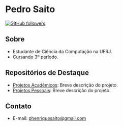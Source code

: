 # Pedro Saito

[![GitHub followers](https://img.shields.io/github/followers/saitoi?style=social)](https://github.com/saitoi)

## Sobre

- Estudante de Ciência da Computação na UFRJ.
- Cursando 3º período.

## Repositórios de Destaque

- [Projetos Acadêmicos](https://github.com/saitoi/Faculdade.git): Breve descrição do projeto.
- [Projetos Pessoais](https://github.com/saitoi/Pessoal.git): Breve descrição do projeto.

## Contato

- E-mail: phenriquesaito@gmail.com
